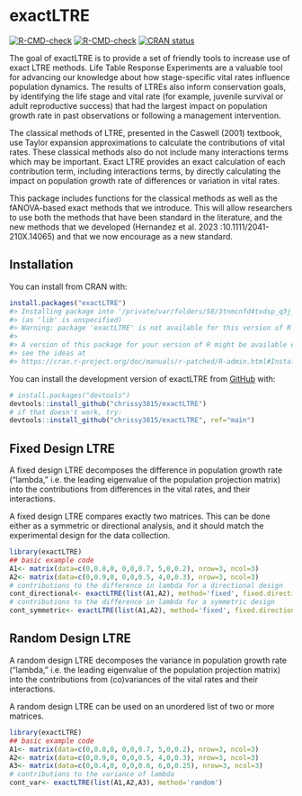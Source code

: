 
<!-- README.md is generated from README.Rmd. Please edit that file -->

# exactLTRE

<!-- badges: start -->

[![R-CMD-check](https://github.com/chrissy3815/exactLTRE/workflows/R-CMD-check/badge.svg)](https://github.com/chrissy3815/exactLTRE/actions)
[![R-CMD-check](https://github.com/chrissy3815/exactLTRE/actions/workflows/R-CMD-check.yaml/badge.svg)](https://github.com/chrissy3815/exactLTRE/actions/workflows/R-CMD-check.yaml)
[![CRAN
status](https://www.r-pkg.org/badges/version/exactLTRE)](https://CRAN.R-project.org/package=exactLTRE)
<!-- badges: end -->

The goal of exactLTRE is to provide a set of friendly tools to increase
use of exact LTRE methods. Life Table Response Experiments are a
valuable tool for advancing our knowledge about how stage-specific vital
rates influence population dynamics. The results of LTREs also inform
conservation goals, by identifying the life stage and vital rate (for
example, juvenile survival or adult reproductive success) that had the
largest impact on population growth rate in past observations or
following a management intervention.

The classical methods of LTRE, presented in the Caswell (2001) textbook,
use Taylor expansion approximations to calculate the contributions of
vital rates. These classical methods also do not include many
interactions terms which may be important. Exact LTRE provides an exact
calculation of each contribution term, including interactions terms, by
directly calculating the impact on population growth rate of differences
or variation in vital rates.

This package includes functions for the classical methods as well as the
fANOVA-based exact methods that we introduce. This will allow
researchers to use both the methods that have been standard in the
literature, and the new methods that we developed (Hernandez et al. 2023
:10.1111/2041-210X.14065) and that we now encourage as a new standard.

## Installation

You can install from CRAN with:

``` r
install.packages("exactLTRE")
#> Installing package into '/private/var/folders/58/3tnmcnfd4txdsp_q3j_5npwm0000gn/T/RtmpoWaJOz/temp_libpath1b499fe1710'
#> (as 'lib' is unspecified)
#> Warning: package 'exactLTRE' is not available for this version of R
#> 
#> A version of this package for your version of R might be available elsewhere,
#> see the ideas at
#> https://cran.r-project.org/doc/manuals/r-patched/R-admin.html#Installing-packages
```

You can install the development version of exactLTRE from
[GitHub](https://github.com/) with:

``` r
# install.packages("devtools")
devtools::install_github("chrissy3815/exactLTRE")
# if that doesn't work, try:
devtools::install_github("chrissy3815/exactLTRE", ref="main")
```

## Fixed Design LTRE

A fixed design LTRE decomposes the difference in population growth rate
(“lambda,” i.e. the leading eigenvalue of the population projection
matrix) into the contributions from differences in the vital rates, and
their interactions.

A fixed design LTRE compares exactly two matrices. This can be done
either as a symmetric or directional analysis, and it should match the
experimental design for the data collection.

``` r
library(exactLTRE)
## basic example code
A1<- matrix(data=c(0,0.8,0, 0,0,0.7, 5,0,0.2), nrow=3, ncol=3)
A2<- matrix(data=c(0,0.9,0, 0,0,0.5, 4,0,0.3), nrow=3, ncol=3)
# contributions to the difference in lambda for a directional design
cont_directional<- exactLTRE(list(A1,A2), method='fixed', fixed.directional=TRUE) 
# contributions to the difference in lambda for a symmetric design
cont_symmetric<- exactLTRE(list(A1,A2), method='fixed', fixed.directional=FALSE)
```

## Random Design LTRE

A random design LTRE decomposes the variance in population growth rate
(“lambda,” i.e. the leading eigenvalue of the population projection
matrix) into the contributions from (co)variances of the vital rates and
their interactions.

A random design LTRE can be used on an unordered list of two or more
matrices.

``` r
library(exactLTRE)
## basic example code
A1<- matrix(data=c(0,0.8,0, 0,0,0.7, 5,0,0.2), nrow=3, ncol=3)
A2<- matrix(data=c(0,0.9,0, 0,0,0.5, 4,0,0.3), nrow=3, ncol=3)
A3<- matrix(data=c(0,0.4,0, 0,0,0.6, 6,0,0.25), nrow=3, ncol=3)
# contributions to the variance of lambda
cont_var<- exactLTRE(list(A1,A2,A3), method='random')
```

<!-- What is special about using `README.Rmd` instead of just `README.md`? You can include R chunks like so: -->
<!-- ```{r cars} -->
<!-- summary(cars) -->
<!-- ``` -->
<!-- You'll still need to render `README.Rmd` regularly, to keep `README.md` up-to-date. `devtools::build_readme()` is handy for this. You could also use GitHub Actions to re-render `README.Rmd` every time you push. An example workflow can be found here: <https://github.com/r-lib/actions/tree/v1/examples>. -->
<!-- You can also embed plots, for example: -->
<!-- ```{r pressure, echo = FALSE} -->
<!-- plot(pressure) -->
<!-- ``` -->
<!-- In that case, don't forget to commit and push the resulting figure files, so they display on GitHub and CRAN. -->
